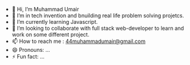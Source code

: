 - 👋 Hi, I’m Muhammad Umair
- 👀 I’m in tech invention and bnuilding real life problem solving projetcs.
- 🌱 I’m currently learning Javascript.
- 💞️ I’m looking to collaborate with full stack web-developer to learn and work on some different project.
- 📫 How to reach me : 44muhammadumair@gmail.com
- 😄 Pronouns: ...
- ⚡ Fun fact: ...

<!---
Muhammad-Umair-80/Muhammad-Umair-80 is a ✨ special ✨ repository because its `README.md` (this file) appears on your GitHub profile.
You can click the Preview link to take a look at your changes.
--->
